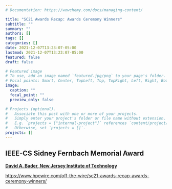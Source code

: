 ```yaml
---
# Documentation: https://wowchemy.com/docs/managing-content/

title: "SC21 Awards Recap: Awards Ceremony Winners"
subtitle: ""
summary: ""
authors: []
tags: []
categories: []
date: 2021-12-07T13:23:07-05:00
lastmod: 2021-12-07T13:23:07-05:00
featured: false
draft: false

# Featured image
# To use, add an image named `featured.jpg/png` to your page's folder.
# Focal points: Smart, Center, TopLeft, Top, TopRight, Left, Right, BottomLeft, Bottom, BottomRight.
image:
  caption: ""
  focal_point: ""
  preview_only: false

# Projects (optional).
#   Associate this post with one or more of your projects.
#   Simply enter your project's folder or file name without extension.
#   E.g. `projects = ["internal-project"]` references `content/project/deep-learning/index.md`.
#   Otherwise, set `projects = []`.
projects: []
---
```


## IEEE-CS Sidney Fernbach Memorial Award ##

**[David A. Bader, New Jersey Institute of Technology](https://www.computer.org/profiles/david-bader)**

https://www.hpcwire.com/off-the-wire/sc21-awards-recap-awards-ceremony-winners/
